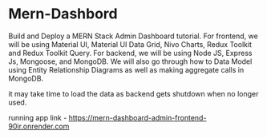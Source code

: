 # Mern-Dashbord

Build and Deploy a MERN Stack Admin Dashboard tutorial. For frontend, we will be using Material UI, Material UI Data Grid, Nivo Charts, Redux Toolkit and Redux Toolkit Query. For backend, we will be using Node JS, Express Js, Mongoose, and MongoDB. We will also go through how to Data Model using Entity Relationship Diagrams as well as making aggregate calls in MongoDB.


it may take time to load the data as backend gets shutdown when no longer used.

running app link - https://mern-dashboard-admin-frontend-90ir.onrender.com

